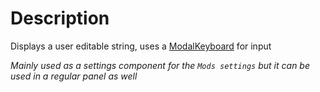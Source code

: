 # Description
Displays a user editable string, uses a [ModalKeyboard](/BSML-Docs/tags/modalkeyboardtag) for input

_Mainly used as a settings component for the `Mods settings` but it can be used in a regular panel as well_
